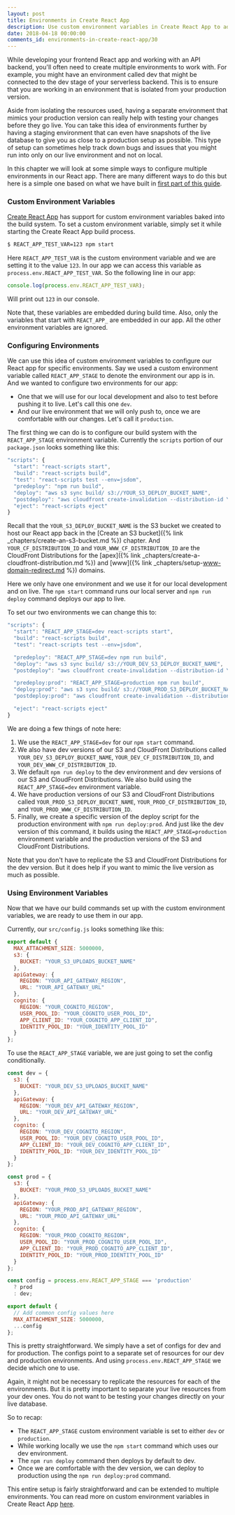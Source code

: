 ```yaml
---
layout: post
title: Environments in Create React App
description: Use custom environment variables in Create React App to add staging, dev, or production environments to your React app. Custom environment variables are supported by default in Create React App. And by editing our NPM scripts we can easily deploy to multiple environments.
date: 2018-04-18 00:00:00
comments_id: environments-in-create-react-app/30
---
```


While developing your frontend React app and working with an API backend, you'll often need to create multiple environments to work with. For example, you might have an environment called dev that might be connected to the dev stage of your serverless backend. This is to ensure that you are working in an environment that is isolated from your production version.

Aside from isolating the resources used, having a separate environment that mimics your production version can really help with testing your changes before they go live. You can take this idea of environments further by having a staging environment that can even have snapshots of the live database to give you as close to a production setup as possible. This type of setup can sometimes help track down bugs and issues that you might run into only on our live environment and not on local.

In this chapter we will look at some simple ways to configure multiple environments in our React app. There are many different ways to do this but here is a simple one based on what we have built in [first part of this guide](/#the-basics).

### Custom Environment Variables

[Create React App](https://create-react-app.dev/docs/adding-custom-environment-variables/) has support for custom environment variables baked into the build system. To set a custom environment variable, simply set it while starting the Create React App build process.

``` bash
$ REACT_APP_TEST_VAR=123 npm start
```

Here `REACT_APP_TEST_VAR` is the custom environment variable and we are setting it to the value `123`. In our app we can access this variable as `process.env.REACT_APP_TEST_VAR`. So the following line in our app:

``` js
console.log(process.env.REACT_APP_TEST_VAR);
```

Will print out `123` in our console.

Note that, these variables are embedded during build time. Also, only the variables that start with `REACT_APP_` are embedded in our app. All the other environment variables are ignored.

### Configuring Environments

We can use this idea of custom environment variables to configure our React app for specific environments. Say we used a custom environment variable called `REACT_APP_STAGE` to denote the environment our app is in. And we wanted to configure two environments for our app:

- One that we will use for our local development and also to test before pushing it to live. Let's call this one `dev`.
- And our live environment that we will only push to, once we are comfortable with our changes. Let's call it `production`. 

The first thing we can do is to configure our build system with the `REACT_APP_STAGE` environment variable. Currently the `scripts` portion of our `package.json` looks something like this:

``` jsx
"scripts": {
  "start": "react-scripts start",
  "build": "react-scripts build",
  "test": "react-scripts test --env=jsdom",
  "predeploy": "npm run build",
  "deploy": "aws s3 sync build/ s3://YOUR_S3_DEPLOY_BUCKET_NAME",
  "postdeploy": "aws cloudfront create-invalidation --distribution-id YOUR_CF_DISTRIBUTION_ID --paths '/*' && aws cloudfront create-invalidation --distribution-id YOUR_WWW_CF_DISTRIBUTION_ID --paths '/*'",
  "eject": "react-scripts eject"
}
```

Recall that the `YOUR_S3_DEPLOY_BUCKET_NAME` is the S3 bucket we created to host our React app back in the [Create an S3 bucket]({% link _chapters/create-an-s3-bucket.md %}) chapter. And `YOUR_CF_DISTRIBUTION_ID` and `YOUR_WWW_CF_DISTRIBUTION_ID` are the CloudFront Distributions for the [apex]({% link _chapters/create-a-cloudfront-distribution.md %}) and [www]({% link _chapters/setup-www-domain-redirect.md %}) domains.

Here we only have one environment and we use it for our local development and on live. The `npm start` command runs our local server and `npm run deploy` command deploys our app to live.

To set our two environments we can change this to:

``` jsx
"scripts": {
  "start": "REACT_APP_STAGE=dev react-scripts start",
  "build": "react-scripts build",
  "test": "react-scripts test --env=jsdom",

  "predeploy": "REACT_APP_STAGE=dev npm run build",
  "deploy": "aws s3 sync build/ s3://YOUR_DEV_S3_DEPLOY_BUCKET_NAME",
  "postdeploy": "aws cloudfront create-invalidation --distribution-id YOUR_DEV_CF_DISTRIBUTION_ID --paths '/*' && aws cloudfront create-invalidation --distribution-id YOUR_DEV_WWW_CF_DISTRIBUTION_ID --paths '/*'",

  "predeploy:prod": "REACT_APP_STAGE=production npm run build",
  "deploy:prod": "aws s3 sync build/ s3://YOUR_PROD_S3_DEPLOY_BUCKET_NAME",
  "postdeploy:prod": "aws cloudfront create-invalidation --distribution-id YOUR_PROD_CF_DISTRIBUTION_ID --paths '/*' && aws cloudfront create-invalidation --distribution-id YOUR_PROD_WWW_CF_DISTRIBUTION_ID --paths '/*'",

  "eject": "react-scripts eject"
}
```

We are doing a few things of note here:

1. We use the `REACT_APP_STAGE=dev` for our `npm start` command.
2. We also have dev versions of our S3 and CloudFront Distributions called `YOUR_DEV_S3_DEPLOY_BUCKET_NAME`, `YOUR_DEV_CF_DISTRIBUTION_ID`, and `YOUR_DEV_WWW_CF_DISTRIBUTION_ID`.
3. We default `npm run deploy` to the dev environment and dev versions of our S3 and CloudFront Distributions. We also build using the `REACT_APP_STAGE=dev` environment variable.
4. We have production versions of our S3 and CloudFront Distributions called `YOUR_PROD_S3_DEPLOY_BUCKET_NAME`, `YOUR_PROD_CF_DISTRIBUTION_ID`, and `YOUR_PROD_WWW_CF_DISTRIBUTION_ID`.
5. Finally, we create a specific version of the deploy script for the production environment with `npm run deploy:prod`. And just like the dev version of this command, it builds using the `REACT_APP_STAGE=production` environment variable and the production versions of the S3 and CloudFront Distributions.

Note that you don't have to replicate the S3 and CloudFront Distributions for the dev version. But it does help if you want to mimic the live version as much as possible.

### Using Environment Variables

Now that we have our build commands set up with the custom environment variables, we are ready to use them in our app.

Currently, our `src/config.js` looks something like this:

``` js
export default {
  MAX_ATTACHMENT_SIZE: 5000000,
  s3: {
    BUCKET: "YOUR_S3_UPLOADS_BUCKET_NAME"
  },
  apiGateway: {
    REGION: "YOUR_API_GATEWAY_REGION",
    URL: "YOUR_API_GATEWAY_URL"
  },
  cognito: {
    REGION: "YOUR_COGNITO_REGION",
    USER_POOL_ID: "YOUR_COGNITO_USER_POOL_ID",
    APP_CLIENT_ID: "YOUR_COGNITO_APP_CLIENT_ID",
    IDENTITY_POOL_ID: "YOUR_IDENTITY_POOL_ID"
  }
};
```

To use the `REACT_APP_STAGE` variable, we are just going to set the config conditionally.


``` js
const dev = {
  s3: {
    BUCKET: "YOUR_DEV_S3_UPLOADS_BUCKET_NAME"
  },
  apiGateway: {
    REGION: "YOUR_DEV_API_GATEWAY_REGION",
    URL: "YOUR_DEV_API_GATEWAY_URL"
  },
  cognito: {
    REGION: "YOUR_DEV_COGNITO_REGION",
    USER_POOL_ID: "YOUR_DEV_COGNITO_USER_POOL_ID",
    APP_CLIENT_ID: "YOUR_DEV_COGNITO_APP_CLIENT_ID",
    IDENTITY_POOL_ID: "YOUR_DEV_IDENTITY_POOL_ID"
  }
};

const prod = {
  s3: {
    BUCKET: "YOUR_PROD_S3_UPLOADS_BUCKET_NAME"
  },
  apiGateway: {
    REGION: "YOUR_PROD_API_GATEWAY_REGION",
    URL: "YOUR_PROD_API_GATEWAY_URL"
  },
  cognito: {
    REGION: "YOUR_PROD_COGNITO_REGION",
    USER_POOL_ID: "YOUR_PROD_COGNITO_USER_POOL_ID",
    APP_CLIENT_ID: "YOUR_PROD_COGNITO_APP_CLIENT_ID",
    IDENTITY_POOL_ID: "YOUR_PROD_IDENTITY_POOL_ID"
  }
};

const config = process.env.REACT_APP_STAGE === 'production'
  ? prod
  : dev;

export default {
  // Add common config values here
  MAX_ATTACHMENT_SIZE: 5000000,
  ...config
};
```

This is pretty straightforward. We simply have a set of configs for dev and for production. The configs point to a separate set of resources for our dev and production environments. And using `process.env.REACT_APP_STAGE` we decide which one to use.

Again, it might not be necessary to replicate the resources for each of the environments. But it is pretty important to separate your live resources from your dev ones. You do not want to be testing your changes directly on your live database.

So to recap:

- The `REACT_APP_STAGE` custom environment variable is set to either `dev` or `production`.
- While working locally we use the `npm start` command which uses our dev environment.
- The `npm run deploy` command then deploys by default to dev.
- Once we are comfortable with the dev version, we can deploy to production using the `npm run deploy:prod` command.

This entire setup is fairly straightforward and can be extended to multiple environments. You can read more on custom environment variables in Create React App [here](https://github.com/facebookincubator/create-react-app/blob/master/packages/react-scripts/template/README.md#adding-custom-environment-variables).

